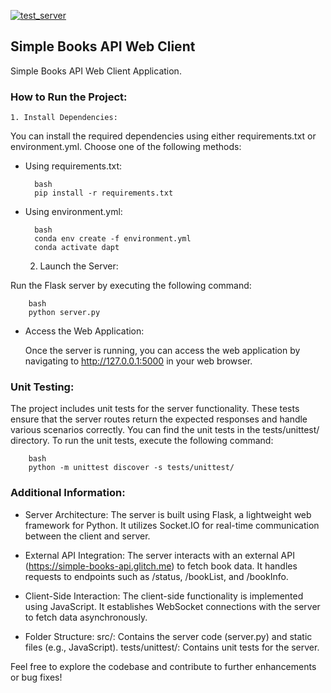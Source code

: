 [![test_server](https://github.com/JesusdelCas99/Flask-Web-Client-Server-Application/actions/workflows/test_server.yml/badge.svg)](https://github.com/JesusdelCas99/Flask-Web-Client-Server-Application/actions/workflows/test_server.yml)
## Simple Books API Web Client

Simple Books API Web Client Application.

### How to Run the Project:

    1. Install Dependencies:

You can install the required dependencies using either requirements.txt or environment.yml. Choose one of the following methods:

- Using requirements.txt:

        bash
        pip install -r requirements.txt

- Using environment.yml:
        
        bash
        conda env create -f environment.yml
        conda activate dapt

    
    2. Launch the Server:

Run the Flask server by executing the following command:

        bash
        python server.py
    
- Access the Web Application:

    Once the server is running, you can access the web application by navigating to http://127.0.0.1:5000 in your web browser.

### Unit Testing:

The project includes unit tests for the server functionality. These tests ensure that the server routes return the expected responses and handle various scenarios correctly. You can find the unit tests in the tests/unittest/ directory. To run the unit tests, execute the following command:

        bash
        python -m unittest discover -s tests/unittest/

### Additional Information:

- Server Architecture:
        The server is built using Flask, a lightweight web framework for Python.
        It utilizes Socket.IO for real-time communication between the client and server.

- External API Integration:
        The server interacts with an external API (https://simple-books-api.glitch.me) to fetch book data.
        It handles requests to endpoints such as /status, /bookList, and /bookInfo.

- Client-Side Interaction:
        The client-side functionality is implemented using JavaScript.
        It establishes WebSocket connections with the server to fetch data asynchronously.

- Folder Structure:
        src/: Contains the server code (server.py) and static files (e.g., JavaScript).
        tests/unittest/: Contains unit tests for the server.

Feel free to explore the codebase and contribute to further enhancements or bug fixes!
